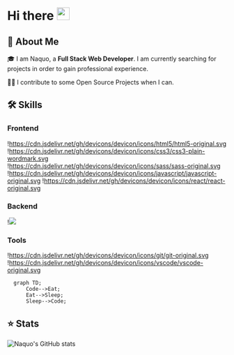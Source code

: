 # Hi there <img src="https://media.giphy.com/media/hvRJCLFzcasrR4ia7z/giphy.gif" width="29px" height="29px">

## 🚀 About Me

🎓 I am Naquo, a **Full Stack Web Developer**. I am currently searching for projects in order to gain professional experience.

👨‍💻 I contribute to some Open Source Projects when I can.

## 🛠️ Skills

### Frontend
!https://cdn.jsdelivr.net/gh/devicons/devicon/icons/html5/html5-original.svg
!https://cdn.jsdelivr.net/gh/devicons/devicon/icons/css3/css3-plain-wordmark.svg
!https://cdn.jsdelivr.net/gh/devicons/devicon/icons/sass/sass-original.svg
!https://cdn.jsdelivr.net/gh/devicons/devicon/icons/javascript/javascript-original.svg
!https://cdn.jsdelivr.net/gh/devicons/devicon/icons/react/react-original.svg

### Backend
!<img src="https://cdn.jsdelivr.net/gh/devicons/devicon/icons/django/django-plain-wordmark.svg" />
          

### Tools
!https://cdn.jsdelivr.net/gh/devicons/devicon/icons/git/git-original.svg
!https://cdn.jsdelivr.net/gh/devicons/devicon/icons/vscode/vscode-original.svg

```mermaid
  graph TD;
      Code-->Eat;
      Eat-->Sleep;
      Sleep-->Code;
```

## ⭐ Stats
![Naquo's GitHub stats](https://github-readme-stats.vercel.app/api?username=naquodev&hide=contribs,prs)
